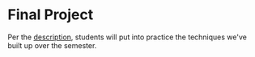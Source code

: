 # Final Project

Per the [description](StudentDesc.md), students will put into practice the techniques we've built up over the semester.
